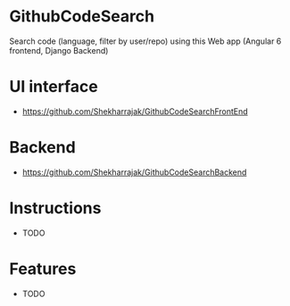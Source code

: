 # GithubCodeSearch
Search code (language, filter by user/repo) using this Web app (Angular 6 frontend, Django Backend)

# UI interface

* https://github.com/Shekharrajak/GithubCodeSearchFrontEnd

# Backend

* https://github.com/Shekharrajak/GithubCodeSearchBackend

# Instructions

* TODO

# Features

* TODO
